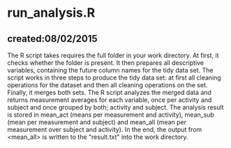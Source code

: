 run_analysis.R
========
created:08/02/2015
--------
The R script takes requires the full <UCI HAR Dataset> folder in your work directory.
At first, it checks whether the folder is present.
It then prepares all descriptive variables, containing the future column names for the tidy data set.
The script works in three steps to produce the tidy data set: at first all cleaning operations for the <test> dataset and then all cleaning operations on the <train> set. Finally, it merges both sets.
The R script analyzes the merged data and returns measurement averages for each variable, once per activity and subject and once grouped by both; activity and subject.
The analysis result is stored in mean_act (means per measurement and activity), mean_sub (mean per measurement and subject) and mean_all (mean per measurement over subject and activity).
In the end, the output from <mean_all> is written to the "result.txt" into the work directory.
